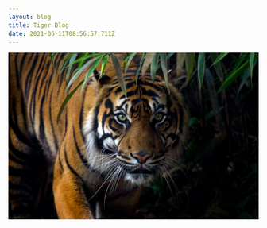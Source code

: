 ```yaml
---
layout: blog
title: Tiger Blog
date: 2021-06-11T08:56:57.711Z
---
```

![Tiger with leaves above it](/assets/img/uploads/tiger.jpeg)